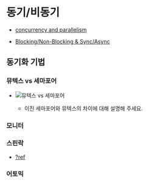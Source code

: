 # 동기/비동기

- [concurrency and parallelism](https://goodgid.github.io/Concurrency-vs-Paraleelism/)

- [Blocking/Non-Blocking & Sync/Async](https://goodgid.github.io/Blocking-NonBlocking-Synchronous-Asynchronous/)

## 동기화 기법


### 뮤텍스 vs 세마포어

- ![뮤텍스 vs 세마포어](https://cdn.discordapp.com/attachments/396651873811169284/1036218392799092806/unknown.png)

    - 이진 세마포어와 뮤텍스의 차이에 대해 설명해 주세요.

### 모니터


### 스핀락

- [?ref](https://goodgid.github.io/Spin-Lock/)

### 어토믹
